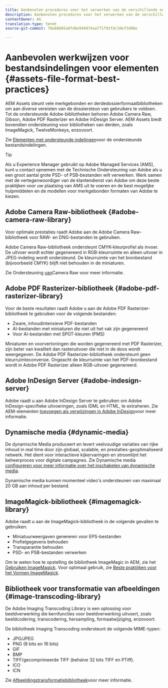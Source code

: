 ```yaml
---
title: Aanbevolen procedures voor het verwerken van de verschillende ondersteunde bestandsindelingen met behulp van AEM Assets.
description: Aanbevolen procedures voor het verwerken van de verschillende ondersteunde bestandstypen met AEM Assets.
contentOwner: AG
translation-type: tm+mt
source-git-commit: 70a88085a0fd6e949974aa7f1f92fdc3def3d98e

---
```



# Aanbevolen werkwijzen voor bestandsindelingen voor elementen {#assets-file-format-best-practices}

AEM Assets steunt vele merkgebonden en derdedossierformaatbibliotheken om aan diverse vereisten van de dossiersteun van gebruikers te voldoen. Tot de ondersteunde Adobe-bibliotheken behoren Adobe Camera Raw, Gibson, Adobe PDF Rasterizer en Adobe InDesign Server. AEM Assets biedt bovendien ondersteuning voor bibliotheken van derden, zoals ImageMagick, TwelveMonkeys, enzovoort.

Zie [Elementen met ondersteunde indelingen](/help/assets/assets-formats.md)voor de ondersteunde bestandsindelingen.

>[!TIP]
>
>Als u Experience Manager gebruikt op Adobe Managed Services (AMS), kunt u contact opnemen met de Technische Ondersteuning van Adobe als u een groot aantal grote PSD- of PSB-bestanden wilt verwerken. Werk samen met de vertegenwoordiger van de klantendienst van Adobe om deze beste praktijken voor uw plaatsing van AMS uit te voeren en de best mogelijke hulpmiddelen en de modellen voor merkgebonden formaten van Adobe te kiezen.

## Adobe Camera Raw-bibliotheek {#adobe-camera-raw-library}

Voor optimale prestaties raadt Adobe aan de Adobe Camera Raw-bibliotheek voor RAW- en DNG-bestanden te gebruiken.

Adobe Camera Raw-bibliotheek ondersteunt CMYK-kleurprofiel als invoer. De uitvoer wordt echter gegenereerd in RGB-kleurruimte en alleen uitvoer in JPEG-indeling wordt ondersteund. De kleurruimte van het bronbestand (bijvoorbeeld CMYK) blijft niet behouden in de miniaturen.

Zie Ondersteuning [van](/help/assets/camera-raw.md)Camera Raw voor meer informatie.

## Adobe PDF Rasterizer-bibliotheek {#adobe-pdf-rasterizer-library}

Voor de beste resultaten raadt Adobe u aan de Adobe PDF Rasterizer-bibliotheek te gebruiken voor de volgende bestanden:

* Zware, inhoudintensieve PDF-bestanden
* AI-bestanden met miniaturen die niet uit het vak zijn gegenereerd
* Voor AI-bestanden met SPOT-kleuren (PMS)

Miniaturen en voorvertoningen die worden gegenereerd met PDF Rasterizer, zijn beter van kwaliteit dan rasteruitvoer die niet in de doos wordt weergegeven. De Adobe PDF Rasterizer-bibliotheek ondersteunt geen kleurruimteconversie. Ongeacht de kleurruimte van het PDF-bronbestand wordt in Adobe PDF Rasterizer alleen RGB-uitvoer gegenereerd.

## Adobe InDesign Server {#adobe-indesign-server}

Adobe raadt u aan Adobe InDesign Server te gebruiken om Adobe InDesign-specifieke uitvoeringen, zoals IDML en HTML, te extraheren. Zie AEM-elementen [toevoegen als verwijzingen in Adobe InDesign](/help/assets/managing-linked-subassets.md#refai)voor meer informatie.

## Dynamische media {#dynamic-media}

De dynamische Media produceert en levert veelvoudige variaties van rijke inhoud in real time door zijn globaal, scalable, en prestaties-geoptimaliseerd netwerk. Het dient voor interactieve kijkervaringen en stroomlijnt het beheerproces voor digitale campagnes. Zie Dynamische media [configureren voor meer informatie over het inschakelen van dynamische media](/help/assets/config-dynamic.md).

Dynamische media kunnen momenteel video&#39;s ondersteunen van maximaal 20 GB aan inhoud per bestand.

## ImageMagick-bibliotheek {#imagemagick-library}

Adobe raadt u aan de ImageMagick-bibliotheek in de volgende gevallen te gebruiken:

* Miniatuurweergaven genereren voor EPS-bestanden
* Profielgegevens behouden
* Transparantie behouden
* PSD- en PSB-bestanden verwerken

Om te weten hoe te opstelling de bibliotheek ImageMagic in AEM, zie het [Gebruiken ImageMagick](/help/assets/media-handlers.md#an-example-using-imagemagick). Voor optimaal gebruik, zie [Beste praktijken voor het Vormen ImageMagick](/help/assets/best-practices-for-imagemagick.md).

## Bibliotheek voor transformatie van afbeeldingen {#image-transcoding-library}

De Adobe Imaging Transcoding Library is een oplossing voor beeldverwerking die kernfuncties voor beeldverwerking uitvoert, zoals beeldcodering, transcodering, hersampling, formaatwijziging, enzovoort.

De bibliotheek Imaging Transcoding ondersteunt de volgende MIME-typen:

* JPG/JPEG
* PNG (8 bits en 16 bits)
* GIF
* BMP
* TIFF/gecomprimeerde TIFF (behalve 32 bits TIFF en PTiff).
* ICO
* ICN

Zie [Afbeeldingstransformatiebibliotheek](/help/assets/imaging-transcoding-library.md)voor meer informatie.
